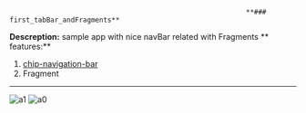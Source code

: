                                                               **### first_tabBar_andFragments**

**Descreption:**
sample app with nice navBar related with Fragments
** features:**

1. [chip-navigation-bar ](https://github.com/ismaeldivita/chip-navigation-bar)
2. Fragment

******************
![a1](https://user-images.githubusercontent.com/62688317/102027726-7020df00-3da6-11eb-8566-906874c02913.jpeg)
![a0](https://user-images.githubusercontent.com/62688317/102027727-71520c00-3da6-11eb-8a97-37aecfed7ac3.jpeg)
